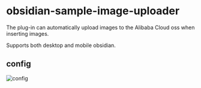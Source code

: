 # obsidian-sample-image-uploader

The plug-in can automatically upload images to the Alibaba Cloud oss when inserting images.

Supports both desktop and mobile obsidian.

## config

![config](https://github.com/ljzc/obsidian-simple-image-uploader/assets/52886379/ba8a7017-3e16-4f15-b9f2-cd124d2ed220)
